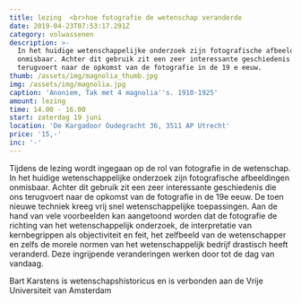 ```yaml
---
title: lezing  <br>hoe fotografie de wetenschap veranderde
date: 2019-04-23T07:53:17.291Z
category: volwassenen
description: >-
  In het huidige wetenschappelijke onderzoek zijn fotografische afbeeldingen
  onmisbaar. Achter dit gebruik zit een zeer interessante geschiedenis die ons
  terugvoert naar de opkomst van de fotografie in de 19 e eeuw.
thumb: /assets/img/magnolia_thumb.jpg
img: /assets/img/magnolia.jpg
caption: 'Anoniem, Tak met 4 magnolia''s. 1910-1925'
amount: lezing
time: 14.00 - 16.00
start: zaterdag 19 juni
location: 'De Kargadoor Oudegracht 36, 3511 AP Utrecht'
price: '15,-'
inc: '-'
---
```

Tijdens de lezing wordt ingegaan op de rol van fotografie in de wetenschap. In het huidige wetenschappelijke onderzoek zijn fotografische afbeeldingen onmisbaar. Achter dit gebruik zit een zeer interessante geschiedenis die ons terugvoert naar de opkomst van de fotografie in de 19e eeuw. De toen nieuwe techniek kreeg vrij snel wetenschappelijke toepassingen. Aan de hand van vele voorbeelden kan aangetoond worden dat de fotografie de richting van het wetenschappelijk onderzoek, de interpretatie van kernbegrippen als objectiviteit en feit, het zelfbeeld van de wetenschapper en zelfs de morele normen van het wetenschappelijk bedrijf drastisch heeft veranderd. Deze ingrijpende veranderingen werken door tot de dag van vandaag.

Bart Karstens is wetenschapshistoricus en is verbonden aan de Vrije Universiteit van Amsterdam
